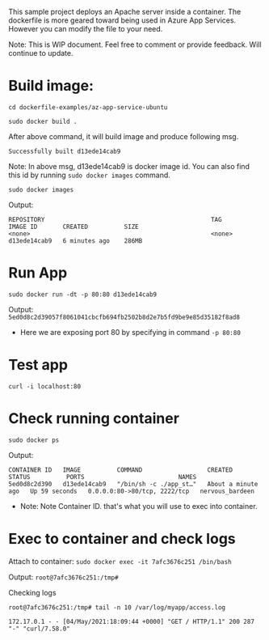 This sample project deploys an Apache server inside a container. The dockerfile is more geared toward being used in Azure App Services. However you can modify the file to your need.

Note: This is WIP document. Feel free to comment or provide feedback. Will continue to update. 

# Build image:

```
cd dockerfile-examples/az-app-service-ubuntu

sudo docker build .
```

After above command, it will build image and produce following msg.

```
Successfully built d13ede14cab9
```

Note: In above msg, d13ede14cab9 is docker image id. You can also find this id by running
`sudo docker images` command.

`sudo docker images`

Output:
```
REPOSITORY                                              TAG             IMAGE ID       CREATED          SIZE
<none>                                                  <none>          d13ede14cab9   6 minutes ago    286MB
```

# Run App

`sudo docker run -dt -p 80:80 d13ede14cab9`

Output:
`5ed0d8c2d39057f8061041cbcfb694fb2502b8d2e7b5fd9be9e85d35182f8ad8 `

* Here we are exposing port 80 by specifying in command `-p 80:80`

# Test app
`curl -i localhost:80`

# Check running container
`sudo docker ps`

Output:
```
CONTAINER ID   IMAGE          COMMAND                  CREATED              STATUS          PORTS                          NAMES
5ed0d8c2d390   d13ede14cab9   "/bin/sh -c ./app_st…"   About a minute ago   Up 59 seconds   0.0.0.0:80->80/tcp, 2222/tcp   nervous_bardeen
```

* Note: Note Container ID. that's what you will use to exec into container.

# Exec to container and check logs

Attach to container:
`sudo docker exec -it 7afc3676c251 /bin/bash`

Output:
`root@7afc3676c251:/tmp#`

Checking logs
```
root@7afc3676c251:/tmp# tail -n 10 /var/log/myapp/access.log

172.17.0.1 - - [04/May/2021:18:09:44 +0000] "GET / HTTP/1.1" 200 287 "-" "curl/7.58.0"
```
